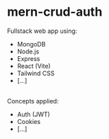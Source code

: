# mern-crud-auth

Fullstack web app using:
- MongoDB
- Node.js
- Express
- React (Vite)
- Tailwind CSS
- [...]

\
Concepts applied:
- Auth (JWT)
- Cookies
- [...]